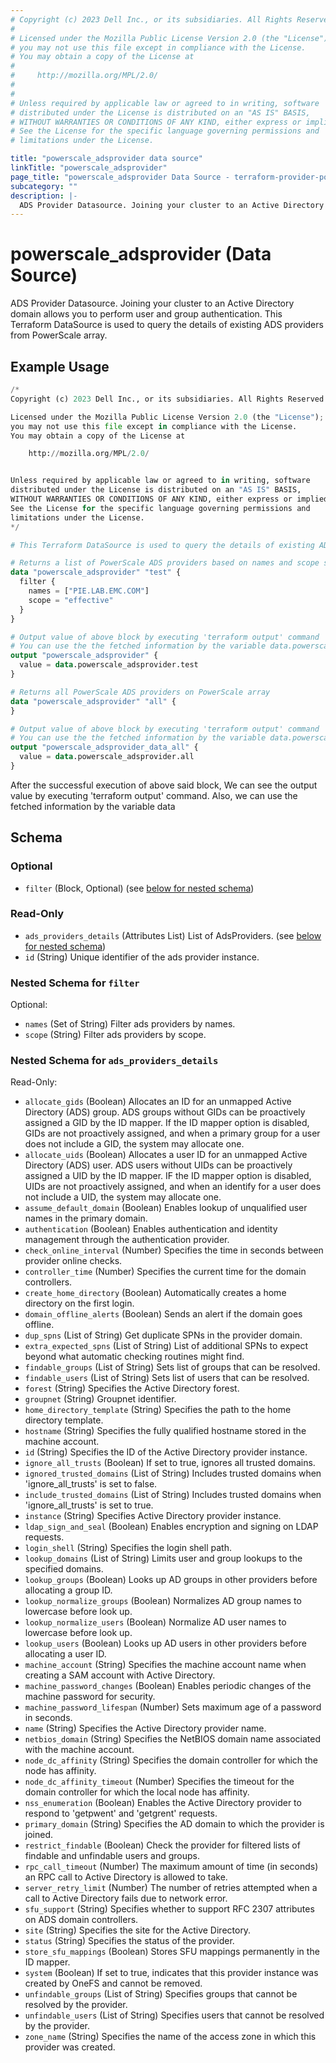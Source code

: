 ```yaml
---
# Copyright (c) 2023 Dell Inc., or its subsidiaries. All Rights Reserved.
#
# Licensed under the Mozilla Public License Version 2.0 (the "License");
# you may not use this file except in compliance with the License.
# You may obtain a copy of the License at
#
#     http://mozilla.org/MPL/2.0/
#
#
# Unless required by applicable law or agreed to in writing, software
# distributed under the License is distributed on an "AS IS" BASIS,
# WITHOUT WARRANTIES OR CONDITIONS OF ANY KIND, either express or implied.
# See the License for the specific language governing permissions and
# limitations under the License.

title: "powerscale_adsprovider data source"
linkTitle: "powerscale_adsprovider"
page_title: "powerscale_adsprovider Data Source - terraform-provider-powerscale"
subcategory: ""
description: |-
  ADS Provider Datasource. Joining your cluster to an Active Directory domain allows you to perform user and group authentication. This Terraform DataSource is used to query the details of existing ADS providers from PowerScale array.
---
```


# powerscale_adsprovider (Data Source)

ADS Provider Datasource. Joining your cluster to an Active Directory domain allows you to perform user and group authentication. This Terraform DataSource is used to query the details of existing ADS providers from PowerScale array.

## Example Usage

```terraform
/*
Copyright (c) 2023 Dell Inc., or its subsidiaries. All Rights Reserved.

Licensed under the Mozilla Public License Version 2.0 (the "License");
you may not use this file except in compliance with the License.
You may obtain a copy of the License at

    http://mozilla.org/MPL/2.0/


Unless required by applicable law or agreed to in writing, software
distributed under the License is distributed on an "AS IS" BASIS,
WITHOUT WARRANTIES OR CONDITIONS OF ANY KIND, either express or implied.
See the License for the specific language governing permissions and
limitations under the License.
*/

# This Terraform DataSource is used to query the details of existing ADS providers from PowerScale array.

# Returns a list of PowerScale ADS providers based on names and scope specified in the filter block.
data "powerscale_adsprovider" "test" {
  filter {
    names = ["PIE.LAB.EMC.COM"]
    scope = "effective"
  }
}

# Output value of above block by executing 'terraform output' command
# You can use the the fetched information by the variable data.powerscale_adsprovider.test
output "powerscale_adsprovider" {
  value = data.powerscale_adsprovider.test
}

# Returns all PowerScale ADS providers on PowerScale array
data "powerscale_adsprovider" "all" {
}

# Output value of above block by executing 'terraform output' command
# You can use the the fetched information by the variable data.powerscale_adsprovider.all
output "powerscale_adsprovider_data_all" {
  value = data.powerscale_adsprovider.all
}
```

After the successful execution of above said block, We can see the output value by executing 'terraform output' command.
Also, we can use the fetched information by the variable data

<!-- schema generated by tfplugindocs -->
## Schema

### Optional

- `filter` (Block, Optional) (see [below for nested schema](#nestedblock--filter))

### Read-Only

- `ads_providers_details` (Attributes List) List of AdsProviders. (see [below for nested schema](#nestedatt--ads_providers_details))
- `id` (String) Unique identifier of the ads provider instance.

<a id="nestedblock--filter"></a>
### Nested Schema for `filter`

Optional:

- `names` (Set of String) Filter ads providers by names.
- `scope` (String) Filter ads providers by scope.


<a id="nestedatt--ads_providers_details"></a>
### Nested Schema for `ads_providers_details`

Read-Only:

- `allocate_gids` (Boolean) Allocates an ID for an unmapped Active Directory (ADS) group. ADS groups without GIDs can be proactively assigned a GID by the ID mapper. If the ID mapper option is disabled, GIDs are not proactively assigned, and when a primary group for a user does not include a GID, the system may allocate one.
- `allocate_uids` (Boolean) Allocates a user ID for an unmapped Active Directory (ADS) user. ADS users without UIDs can be proactively assigned a UID by the ID mapper. IF the ID mapper option is disabled, UIDs are not proactively assigned, and when an identify for a user does not include a UID, the system may allocate one.
- `assume_default_domain` (Boolean) Enables lookup of unqualified user names in the primary domain.
- `authentication` (Boolean) Enables authentication and identity management through the authentication provider.
- `check_online_interval` (Number) Specifies the time in seconds between provider online checks.
- `controller_time` (Number) Specifies the current time for the domain controllers.
- `create_home_directory` (Boolean) Automatically creates a home directory on the first login.
- `domain_offline_alerts` (Boolean) Sends an alert if the domain goes offline.
- `dup_spns` (List of String) Get duplicate SPNs in the provider domain.
- `extra_expected_spns` (List of String) List of additional SPNs to expect beyond what automatic checking routines might find.
- `findable_groups` (List of String) Sets list of groups that can be resolved.
- `findable_users` (List of String) Sets list of users that can be resolved.
- `forest` (String) Specifies the Active Directory forest.
- `groupnet` (String) Groupnet identifier.
- `home_directory_template` (String) Specifies the path to the home directory template.
- `hostname` (String) Specifies the fully qualified hostname stored in the machine account.
- `id` (String) Specifies the ID of the Active Directory provider instance.
- `ignore_all_trusts` (Boolean) If set to true, ignores all trusted domains.
- `ignored_trusted_domains` (List of String) Includes trusted domains when 'ignore_all_trusts' is set to false.
- `include_trusted_domains` (List of String) Includes trusted domains when 'ignore_all_trusts' is set to true.
- `instance` (String) Specifies Active Directory provider instance.
- `ldap_sign_and_seal` (Boolean) Enables encryption and signing on LDAP requests.
- `login_shell` (String) Specifies the login shell path.
- `lookup_domains` (List of String) Limits user and group lookups to the specified domains.
- `lookup_groups` (Boolean) Looks up AD groups in other providers before allocating a group ID.
- `lookup_normalize_groups` (Boolean) Normalizes AD group names to lowercase before look up.
- `lookup_normalize_users` (Boolean) Normalize AD user names to lowercase before look up.
- `lookup_users` (Boolean) Looks up AD users in other providers before allocating a user ID.
- `machine_account` (String) Specifies the machine account name when creating a SAM account with Active Directory.
- `machine_password_changes` (Boolean) Enables periodic changes of the machine password for security.
- `machine_password_lifespan` (Number) Sets maximum age of a password in seconds.
- `name` (String) Specifies the Active Directory provider name.
- `netbios_domain` (String) Specifies the NetBIOS domain name associated with the machine account.
- `node_dc_affinity` (String) Specifies the domain controller for which the node has affinity.
- `node_dc_affinity_timeout` (Number) Specifies the timeout for the domain controller for which the local node has affinity.
- `nss_enumeration` (Boolean) Enables the Active Directory provider to respond to 'getpwent' and 'getgrent' requests.
- `primary_domain` (String) Specifies the AD domain to which the provider is joined.
- `restrict_findable` (Boolean) Check the provider for filtered lists of findable and unfindable users and groups.
- `rpc_call_timeout` (Number) The maximum amount of time (in seconds) an RPC call to Active Directory is allowed to take.
- `server_retry_limit` (Number) The number of retries attempted when a call to Active Directory fails due to network error.
- `sfu_support` (String) Specifies whether to support RFC 2307 attributes on ADS domain controllers.
- `site` (String) Specifies the site for the Active Directory.
- `status` (String) Specifies the status of the provider.
- `store_sfu_mappings` (Boolean) Stores SFU mappings permanently in the ID mapper.
- `system` (Boolean) If set to true, indicates that this provider instance was created by OneFS and cannot be removed.
- `unfindable_groups` (List of String) Specifies groups that cannot be resolved by the provider.
- `unfindable_users` (List of String) Specifies users that cannot be resolved by the provider.
- `zone_name` (String) Specifies the name of the access zone in which this provider was created.